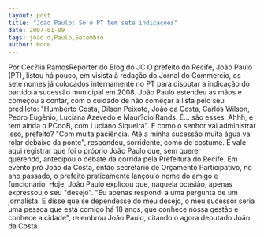 ```yaml
---
layout: post
title: "João Paulo: Só o PT tem sete indicações"
date: 2007-01-09
tags: joão d,Paulo,Setembro
author: None
---
```

Por Cec?lia RamosRepórter do Blog do JC
O prefeito do Recife, João Paulo (PT), listou há pouco, em visista à redação do Jornal do Commercio, os sete nomes já colocados internamente no PT para disputar a indicação do partido à&nbsp;sucessão municipal&nbsp;em 2008.
João Paulo estendeu as mãos e começou a contar, com o cuidado de não começar a lista pelo seu predileto:
\"Humberto Costa, Dilson Peixoto, João da Costa, Carlos Wilson, Pedro Eugênio, Luciana Azevedo e Maur?cio Rands. É... são esses. Ahhh, e tem ainda o PCdoB, com Luciano Siqueira\".
E como o senhor vai&nbsp;administrar isso, prefeito?
\"Com muita paciência. Até a minha sucessão muita água vai rolar debaixo da ponte\", respondeu, sorridente, como de costume.
E vale aqui registrar que foi o próprio João Paulo que, sem querer querendo,&nbsp;antecipou o debate da corrida pela Prefeitura do Recife.
Em evento pró João da Costa, então secretário de Orçamento Participativo, no ano passado, o prefeito praticamente lançou o nome do amigo e funcionário.
Hoje, João Paulo explicou que, naquela ocasião, apenas expressou o seu \"desejo\". 
\"Eu apenas respondi a uma pergunta de um jornalista. E disse que se dependesse do meu desejo, o meu sucessor seria uma pessoa que está comigo há 18 anos, que conhece nossa gestão e conhece a cidade\", relembrou João Paulo, citando o agora deputado João da Costa. 